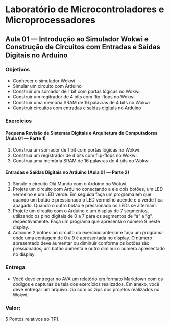 <link rel="stylesheet" type="text/css" href="style.css"></link>

# Laboratório de Microcontroladores e Microprocessadores
## Aula 01 — Introdução ao Simulador Wokwi e Construção de Circuitos com Entradas e Saídas Digitais no Arduino

### Objetivos

- Conhecer o simulador Wokwi
- Simular um circuito com Arduino
- Construir um somador de 1 bit com portas lógicas no Wokwi
- Construir um regitrador de 4 bits com flip-flops no Wokwi
- Construir uma memória SRAM de 16 palavras de 4 bits no Wokwi
- Construir circuitos com entradas e saídas digitais no Arduino

### Exercícios

#### Pequena Revisão de Sistemas Digitais e Arquitetura de Computadores (Aula 01 — Parte 1)

1. Construa um somador de 1 bit com portas lógicas no Wokwi.
2. Construa um registrador de 4 bits com flip-flops no Wokwi.
3. Construa uma memória SRAM de 16 palavras de 4 bits no Wokwi.

#### Entradas e Saídas Digitais no Arduino (Aula 01 — Parte 2)

1. Simule o circuito Olá Mundo com o Arduino no Wokwi.
2. Projete um circuito com Arduino conectando a ele dois botões, um LED vermelho e um LED verde. Em seguida faça um programa em que quando um botão é pressionado o LED vermelho acende e o verde fica apagado. Quando o outro botão é pressionado os LEDs se alternam.
3. Projete um circuito com o Arduino e um display de 7 segmentos, utilizando os pino digitais de 0 a 7 para os segmentos de “a” a “g”, respectivamente. Faça um programa que apresenta o número 9 neste display.
4. Adicione 2 botões ao circuito do exercício anterior e faça um programa onde uma contagem de 0 a 9 é apresentada no display. O número apresentado deve aumentar ou diminuir conforme os botões são pressionados, um botão aumenta e outro diminui o número apresentado no display.

### Entrega

- Você deve entregar no AVA um relatório em formato Markdown com os códigos e capturas de tela dos exercícios realizados. Em anexo, você deve entregar um arquivo .zip com os zips dos projetos realizados no Wokwi.

### Valor:

5 Pontos relativos ao TP1.

